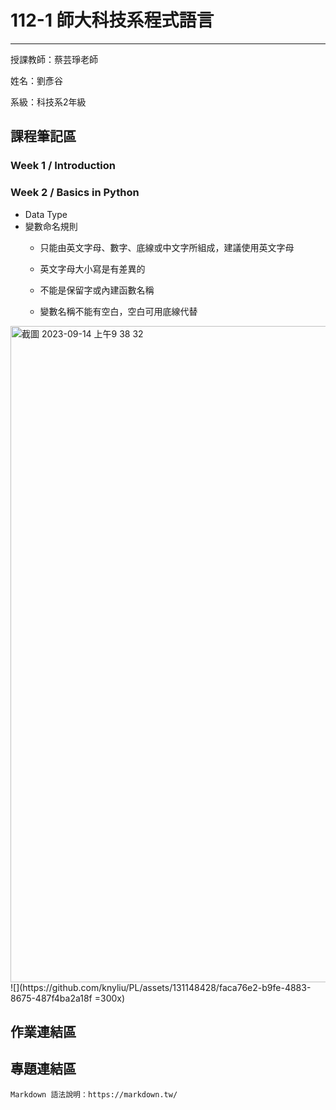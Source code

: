 # 112-1 師大科技系程式語言
---
授課教師：蔡芸琤老師

姓名：劉彥谷

系級：科技系2年級

## 課程筆記區
### Week 1 / Introduction
### Week 2 / Basics in Python
* Data Type
* 變數命名規則
  * 只能由英文字母、數字、底線或中文字所組成，建議使用英文字母
  
  * 英文字母大小寫是有差異的   
  
  * 不能是保留字或內建函數名稱 
  
  * 變數名稱不能有空白，空白可用底線代替

 <img width="1050" alt="截圖 2023-09-14 上午9 38 32" src="https://github.com/knyliu/PL/assets/131148428/faca76e2-b9fe-4883-8675-487f4ba2a18f" >
 ![](https://github.com/knyliu/PL/assets/131148428/faca76e2-b9fe-4883-8675-487f4ba2a18f =300x)

## 作業連結區
## 專題連結區


```
Markdown 語法說明：https://markdown.tw/
```
